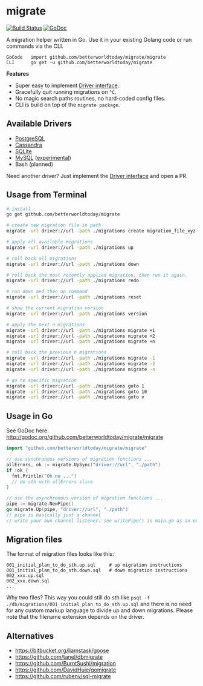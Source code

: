 # migrate

[![Build Status](https://travis-ci.org/betterworldtoday/migrate.svg?branch=master)](https://travis-ci.org/betterworldtoday/migrate)
[![GoDoc](https://godoc.org/github.com/betterworldtoday/migrate?status.svg)](https://godoc.org/github.com/betterworldtoday/migrate)

A migration helper written in Go. Use it in your existing Golang code 
or run commands via the CLI. 

```
GoCode   import github.com/betterworldtoday/migrate/migrate
CLI      go get -u github.com/betterworldtoday/migrate
```

__Features__

* Super easy to implement [Driver interface](http://godoc.org/github.com/betterworldtoday/migrate/driver#Driver).
* Gracefully quit running migrations on ``^C``.
* No magic search paths routines, no hard-coded config files.
* CLI is build on top of the ``migrate package``.


## Available Drivers

 * [PostgreSQL](https://github.com/betterworldtoday/migrate/tree/master/driver/postgres)
 * [Cassandra](https://github.com/betterworldtoday/migrate/tree/master/driver/cassandra)
 * [SQLite](https://github.com/betterworldtoday/migrate/tree/master/driver/sqlite3)
 * [MySQL](https://github.com/betterworldtoday/migrate/tree/master/driver/mysql) ([experimental](https://github.com/betterworldtoday/migrate/issues/1#issuecomment-58728186))
 * Bash (planned)

Need another driver? Just implement the [Driver interface](http://godoc.org/github.com/betterworldtoday/migrate/driver#Driver) and open a PR.


## Usage from Terminal

```bash
# install
go get github.com/betterworldtoday/migrate

# create new migration file in path
migrate -url driver://url -path ./migrations create migration_file_xyz

# apply all available migrations
migrate -url driver://url -path ./migrations up

# roll back all migrations
migrate -url driver://url -path ./migrations down

# roll back the most recently applied migration, then run it again.
migrate -url driver://url -path ./migrations redo

# run down and then up command
migrate -url driver://url -path ./migrations reset

# show the current migration version
migrate -url driver://url -path ./migrations version

# apply the next n migrations
migrate -url driver://url -path ./migrations migrate +1
migrate -url driver://url -path ./migrations migrate +2
migrate -url driver://url -path ./migrations migrate +n

# roll back the previous n migrations
migrate -url driver://url -path ./migrations migrate -1
migrate -url driver://url -path ./migrations migrate -2
migrate -url driver://url -path ./migrations migrate -n

# go to specific migration
migrate -url driver://url -path ./migrations goto 1
migrate -url driver://url -path ./migrations goto 10
migrate -url driver://url -path ./migrations goto v
```


## Usage in Go

See GoDoc here: http://godoc.org/github.com/betterworldtoday/migrate/migrate

```go
import "github.com/betterworldtoday/migrate/migrate"

// use synchronous versions of migration functions ...
allErrors, ok := migrate.UpSync("driver://url", "./path")
if !ok {
  fmt.Println("Oh no ...")
  // do sth with allErrors slice
}

// use the asynchronous version of migration functions ...
pipe := migrate.NewPipe()
go migrate.Up(pipe, "driver://url", "./path")
// pipe is basically just a channel
// write your own channel listener. see writePipe() in main.go as an example.
```

## Migration files

The format of migration files looks like this:

```
001_initial_plan_to_do_sth.up.sql     # up migration instructions
001_initial_plan_to_do_sth.down.sql   # down migration instructions
002_xxx.up.sql
002_xxx.down.sql
...
```

Why two files? This way you could still do sth like 
``psql -f ./db/migrations/001_initial_plan_to_do_sth.up.sql`` and there is no
need for any custom markup language to divide up and down migrations. Please note
that the filename extension depends on the driver.


## Alternatives

 * https://bitbucket.org/liamstask/goose
 * https://github.com/tanel/dbmigrate
 * https://github.com/BurntSushi/migration
 * https://github.com/DavidHuie/gomigrate
 * https://github.com/rubenv/sql-migrate


